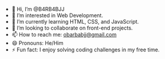 - 👋 Hi, I’m @B4RB4BJJ
- 👀 I’m interested in Web Development.
- 🌱 I’m currently learning HTML, CSS, and JavaScript.
- 💞️ I’m looking to collaborate on front-end projects.
- 📫 How to reach me: obarbabjj@gmail.com
- 😄 Pronouns: He/Him
- ⚡ Fun fact: I enjoy solving coding challenges in my free time.

<!---
B4RB4BJJ/B4RB4BJJ is a ✨ special ✨ repository because its `README.md` (this file) appears on your GitHub profile.
You can click the Preview link to take a look at your changes.
--->
